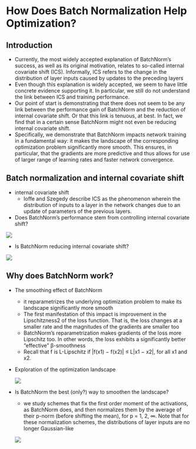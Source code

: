 # How Does Batch Normalization Help Optimization?

## Introduction

- Currently, the most widely accepted explanation of BatchNorm’s success, as well as its original motivation, relates to so-called internal covariate shift (ICS). Informally, ICS refers to the change in the distribution of layer inputs caused by updates to the preceding layers
- Even though this explanation is widely accepted, we seem to have little concrete evidence supporting it. In particular, we still do not understand the link between ICS and training performance.
- Our point of start is demonstrating that there does not seem to be any link between the performance gain of BatchNorm and the reduction of internal covariate shift. Or that this link is tenuous, at best. In fact, we find that in a certain sense BatchNorm might not even be reducing internal covariate shift.
- Specifically, we demonstrate that BatchNorm impacts network training in a fundamental way: it makes the landscape of the corresponding optimization problem significantly more smooth. This ensures, in particular, that the gradients are more predictive and thus allows for use of larger range of learning rates and faster network convergence.

## Batch normalization and internal covariate shift

- internal covariate shift
  - Ioffe and Szegedy describe ICS as the phenomenon wherein the distribution of inputs to a layer in the network changes due to an update of parameters of the previous layers.
- Does BatchNorm’s performance stem from controlling internal covariate shift?

 ![](https://i.imgur.com/oHT0oYV.png)

- Is BatchNorm reducing internal covariate shift?

 ![](https://i.imgur.com/ihuiR1S.png)

## Why does BatchNorm work?

- The smoothing effect of BatchNorm
  - it reparametrizes the underlying optimization problem to make its landscape significantly more smooth
  - The first manifestation of this impact is improvement in the Lipschitzness2 of the loss function. That is, the loss changes at a smaller rate and the magnitudes of the gradients are smaller too
  - BatchNorm’s reparametrization makes gradients of the loss more Lipschitz too. In other words, the loss exhibits a significantly better “effective” β-smoothness
  - Recall that f is L-Lipschitz if |f(x1) − f(x2)| ≤ L|x1 − x2|, for all x1 and x2.
- Exploration of the optimization landscape

  ![](https://i.imgur.com/5sfrI4y.png)

- Is BatchNorm the best (only?) way to smoothen the landscape?
  - we study schemes that fix the first order moment of the activations, as BatchNorm does, and then normalizes them by the average of their p-norm (before shifting the mean), for p = 1, 2, ∞. Note that for these normalization schemes, the distributions of layer inputs are no longer Gaussian-like

  ![](https://i.imgur.com/77YeuBy.png)
